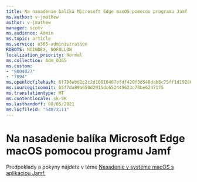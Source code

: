 ```yaml
---
title: Na nasadenie balíka Microsoft Edge macOS pomocou programu Jamf
ms.author: v-jmathew
author: v-jmathew
manager: scotv
ms.audience: Admin
ms.topic: article
ms.service: o365-administration
ROBOTS: NOINDEX, NOFOLLOW
localization_priority: Normal
ms.collection: Adm_O365
ms.custom:
- "9004027"
- "7094"
ms.openlocfilehash: 6f708ebd2c2c2d10610467efdf420f3d548dab6c75ff1d19286561e754ba7710
ms.sourcegitcommit: b5f7da89a650d2915dc652449623c78be6247175
ms.translationtype: MT
ms.contentlocale: sk-SK
ms.lasthandoff: 08/05/2021
ms.locfileid: "54073111"
---
```

# <a name="use-jamf-to-deploy-microsoft-edge-to-macos"></a>Na nasadenie balíka Microsoft Edge macOS pomocou programu Jamf

Predpoklady a pokyny nájdete v téme [Nasadenie v systéme macOS s aplikáciou Jamf.](https://go.microsoft.com/fwlink/?linkid=2135109)
